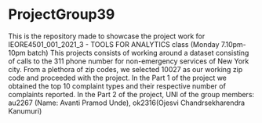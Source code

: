 # ProjectGroup39
This is the repository made to showcase the project work for IEORE4501_001_2021_3 - TOOLS FOR ANALYTICS class (Monday 7.10pm- 10pm batch)
This projects consists of working around a dataset consisting of calls to the 311 phone number for non-emergency services of New York city.
From a plethora of zip codes, we selected 10027 as our working zip code and proceeded with the project.
In the Part 1 of the project we obtained the top 10 complaint types and their respective number of complaints reported.
In the Part 2 of the project,
UNI of the group members: au2267 (Name: Avanti Pramod Unde), ok2316(Ojesvi Chandrsekharendra Kanumuri)
